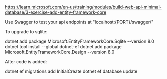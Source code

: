 https://learn.microsoft.com/en-us/training/modules/build-web-api-minimal-database/3-exercise-add-entity-framework-core

Use Swagger to test your api endpoints at "localhost:{PORT}/swagger/"

To upgrade to sqlite:

dotnet add package Microsoft.EntityFrameworkCore.Sqlite --version 8.0
dotnet tool install --global dotnet-ef
dotnet add package Microsoft.EntityFrameworkCore.Design --version 8.0

After code is added:

dotnet ef migrations add InitialCreate
dotnet ef database update
